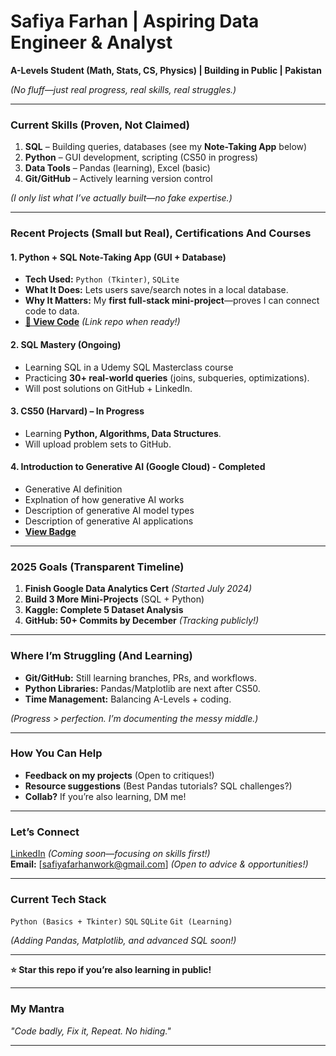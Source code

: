 # **Safiya Farhan | Aspiring Data Engineer & Analyst**
**A-Levels Student (Math, Stats, CS, Physics) | Building in Public | Pakistan**  

*(No fluff—just real progress, real skills, real struggles.)*  

---  

### **Current Skills (Proven, Not Claimed)**  
1. **SQL** – Building queries, databases (see my **Note-Taking App** below)  
2. **Python** – GUI development, scripting (CS50 in progress)  
3. **Data Tools** – Pandas (learning), Excel (basic)  
4. **Git/GitHub** – Actively learning version control  

*(I only list what I’ve actually built—no fake expertise.)*  

---  

### **Recent Projects (Small but Real), Certifications And Courses**  

#### **1. Python + SQL Note-Taking App (GUI + Database)**  
- **Tech Used:** `Python (Tkinter)`, `SQLite`  
- **What It Does:** Lets users save/search notes in a local database.  
- **Why It Matters:** My **first full-stack mini-project**—proves I can connect code to data.  
- **[🔗 View Code](https://drive.google.com/drive/folders/1E10KqjoCM2Ls4gOc_qeW8XTFdsn_809w?usp=drive_link)** *(Link repo when ready!)*  

#### **2. SQL Mastery (Ongoing)**  
- Learning SQL in a Udemy SQL Masterclass course 
- Practicing **30+ real-world queries** (joins, subqueries, optimizations).  
- Will post solutions on GitHub + LinkedIn.  

#### **3. CS50 (Harvard) – In Progress**  
- Learning **Python, Algorithms, Data Structures**.  
- Will upload problem sets to GitHub.

#### **4. Introduction to Generative AI (Google Cloud) - Completed**
- Generative AI definition
- Explnation of how generative AI works
- Description of generative AI model types
- Description of generative AI applications
- **[View Badge](https://www.cloudskillsboost.google/course_templates/536/badge)**

---  

### **2025 Goals (Transparent Timeline)**  
1. **Finish Google Data Analytics Cert** *(Started July 2024)*  
2. **Build 3 More Mini-Projects** (SQL + Python)  
3. **Kaggle: Complete 5 Dataset Analysis**  
4. **GitHub: 50+ Commits by December** *(Tracking publicly!)*  

---  

### **Where I’m Struggling (And Learning)**  
- **Git/GitHub:** Still learning branches, PRs, and workflows.  
- **Python Libraries:** Pandas/Matplotlib are next after CS50.  
- **Time Management:** Balancing A-Levels + coding.  

*(Progress > perfection. I’m documenting the messy middle.)*  

---  

### **How You Can Help**  
- **Feedback on my projects** (Open to critiques!)  
- **Resource suggestions** (Best Pandas tutorials? SQL challenges?)  
- **Collab?** If you’re also learning, DM me!  

---  

### **Let’s Connect**  
 [LinkedIn](#) *(Coming soon—focusing on skills first!)*  
 **Email:** [safiyafarhanwork@gmail.com] *(Open to advice & opportunities!)*  

---  

### **Current Tech Stack**  
`Python (Basics + Tkinter)` `SQL` `SQLite` `Git (Learning)`  

*(Adding Pandas, Matplotlib, and advanced SQL soon!)*  

---  

**⭐ Star this repo if you’re also learning in public!**  

---  

### **My Mantra**  
*"Code badly, Fix it, Repeat. No hiding."*  

---  
